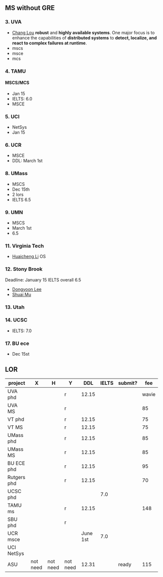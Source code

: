 ## MS without GRE
### 3. UVA
- [Chang Lou](https://changlousys.github.io/about/) **robust** and **highly available systems**. One major focus is to enhance the capabilities of **distributed systems** to **detect, localize, and react to complex failures at runtime**.
- mscs
- msce
- mcs
### 4. TAMU 
#### MSCS/MCS
- Jan 15
- IELTS: 6.0
- MSCE
### 5. UCI
- NetSys
- Jan 15
### 6. UCR
- MSCE
- DDL: March 1st
### 8. UMass
- MSCS
- Dec 15th
- 2 lors
- IELTS 6.5
### 9. UMN
- MSCS
- March 1st
- 6.5
### 11. Virginia Tech
- [Huaicheng Li](https://huaicheng.github.io/) OS
### 12. Stony Brook
Deadline: January 15
IELTS overall 6.5
- [Dongyoon Lee](https://www3.cs.stonybrook.edu/~dongyoon/students.html)
- [Shuai Mu](mpaxos.com)
### 13. Utah
### 14. UCSC
- IELTS: 7.0
### 17. BU ece
- Dec 15st

## LOR
|project|X|H|Y|DDL|IELTS|submit?|fee|
|---|---|---|---|---|---|---|---|
|UVA phd|||r|12.15|||wavie|
|UVA MS|||r||||85|
|VT phd|||r|12.15|||75|
|VT MS|||r|12.15|||75|
|UMass phd|||r|12.15|||85|
|UMass MS|||r|12.15|||85|
|BU ECE phd|||r|12.15|||95|
|Rutgers phd|||r|12.15|||70|
|UCSC phd|||||7.0|
|TAMU ms|||r|12.15|||148|
|SBU phd|||r||
|UCR msce||||June 1st|7.0|
|UCI NetSys|||||
|ASU|not need|not need|not need|12.31||ready|115|
